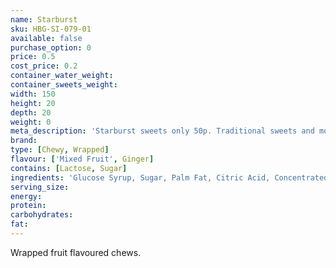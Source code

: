 ```yaml
---
name: Starburst
sku: HBG-SI-079-01
available: false
purchase_option: 0
price: 0.5
cost_price: 0.2
container_water_weight: 
container_sweets_weight: 
width: 150
height: 20
depth: 20
weight: 0
meta_description: 'Starburst sweets only 50p. Traditional sweets and more at Humbugs Confectionery Store. Specialists in satisfying your sweet tooth!'
brand: 
type: [Chewy, Wrapped]
flavour: ['Mixed Fruit', Ginger]
contains: [Lactose, Sugar]
ingredients: 'Glucose Syrup, Sugar, Palm Fat, Citric Acid, Concentrated Fruit Juices (0.6%) (Pear, Cherry, Lime, Strawberry, Raspberry), Maltodextrin, Modified Starch, Dextrin, Flavourings, Dextrose, Emulsifier Soybean Lecithin, Colour Anthocyanins'
serving_size: 
energy: 
protein: 
carbohydrates: 
fat: 
---
```

Wrapped fruit flavoured chews.